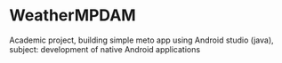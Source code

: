 # WeatherMPDAM
Academic project, building simple meto app using Android studio (java), subject: development of native Android applications
